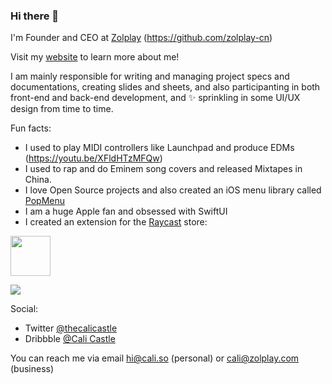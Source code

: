 ### Hi there 👋

I'm Founder and CEO at [Zolplay](https://zolplay.com) (https://github.com/zolplay-cn)

Visit my [website](https://cali.so) to learn more about me!

I am mainly responsible for writing and managing project specs and documentations, creating slides and sheets, and also participanting in both front-end and back-end development, and ✨ sprinkling in some UI/UX design from time to time.

Fun facts:
- I used to play MIDI controllers like Launchpad and produce EDMs (https://youtu.be/XFldHTzMFQw)
- I used to rap and do Eminem song covers and released Mixtapes in China.
- I love Open Source projects and also created an iOS menu library called [PopMenu](https://popmenu.cali.so)
- I am a huge Apple fan and obsessed with SwiftUI
- I created an extension for the [Raycast](https://raycast.com) store:

<a title="Install Apple Developer Docs Raycast Extension" href="https://www.raycast.com/cali/apple-developer-docs#install">
  <img height="64" style="height: 64px" src="https://assets.raycast.com/cali/apple-developer-docs/install_button@2x.png">
</a>

![](https://files.raycast.com/n7ks0vw5sy5r8mjranneg33uo0y6)

Social:
- Twitter [@thecalicastle](https://twitter.com/thecalicastle)
- Dribbble [@Cali Castle](https://dribbble.com/calicastle)

You can reach me via email hi@cali.so (personal) or cali@zolplay.com (business)
